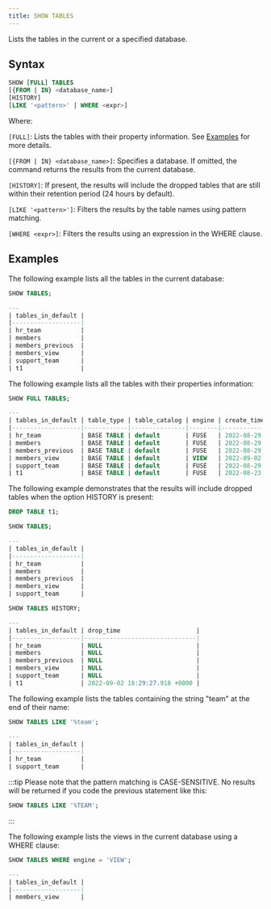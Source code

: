 ```yaml
---
title: SHOW TABLES
---
```


Lists the tables in the current or a specified database.

## Syntax

```sql
SHOW [FULL] TABLES 
[{FROM | IN} <database_name>] 
[HISTORY] 
[LIKE '<pattern>' | WHERE <expr>]
```
Where:

`[FULL]`: Lists the tables with their property information. See [Examples](#examples) for more details.

`[{FROM | IN} <database_name>]`: Specifies a database. If omitted, the command returns the results from the current database.

`[HISTORY]`: If present, the results will include the dropped tables that are still within their retention period (24 hours by default).

`[LIKE '<pattern>']`: Filters the results by the table names using pattern matching.

`[WHERE <expr>]`: Filters the results using an expression in the WHERE clause.

## Examples

The following example lists all the tables in the current database:

```sql
SHOW TABLES;

---
| tables_in_default |
|-------------------|
| hr_team           |
| members           |
| members_previous  |
| members_view      |
| support_team      |
| t1                |
```
The following example lists all the tables with their properties information:

```sql
SHOW FULL TABLES;

---
| tables_in_default | table_type | table_catalog | engine | create_time                   | num_rows | data_size | data_compressed_size | index_size |
|-------------------|------------|---------------|--------|-------------------------------|----------|-----------|----------------------|------------|
| hr_team           | BASE TABLE | default       | FUSE   | 2022-08-29 12:58:09.992 +0000 | 4        | 80        | 674                  | 774        |
| members           | BASE TABLE | default       | FUSE   | 2022-08-29 17:53:34.282 +0000 | 2        | 38        | 392                  | 460        |
| members_previous  | BASE TABLE | default       | FUSE   | 2022-08-29 18:20:57.599 +0000 | 0        | 0         | 0                    | 0          |
| members_view      | BASE TABLE | default       | VIEW   | 2022-09-02 18:24:04.658 +0000 | \N       | \N        | \N                   | \N         |
| support_team      | BASE TABLE | default       | FUSE   | 2022-08-29 12:57:45.469 +0000 | 3        | 57        | 350                  | 387        |
| t1                | BASE TABLE | default       | FUSE   | 2022-08-23 18:08:40.158 +0000 | 0        | 0         | 0                    | 0          |
```

The following example demonstrates that the results will include dropped tables when the option HISTORY is present:

```sql
DROP TABLE t1;

SHOW TABLES;

---
| tables_in_default |
|-------------------|
| hr_team           |
| members           |
| members_previous  |
| members_view      |
| support_team      |

SHOW TABLES HISTORY;

---
| tables_in_default | drop_time                     |
|-------------------|-------------------------------|
| hr_team           | NULL                          |
| members           | NULL                          |
| members_previous  | NULL                          |
| members_view      | NULL                          |
| support_team      | NULL                          |
| t1                | 2022-09-02 18:29:27.918 +0000 |
```

The following example lists the tables containing the string "team" at the end of their name:

```sql
SHOW TABLES LIKE '%team';

---
| tables_in_default |
|-------------------|
| hr_team           |
| support_team      |
```
:::tip
Please note that the pattern matching is CASE-SENSITIVE. No results will be returned if you code the previous statement like this: 

```sql
SHOW TABLES LIKE '%TEAM';
```
:::

The following example lists the views in the current database using a WHERE clause:

```sql
SHOW TABLES WHERE engine = 'VIEW';

---
| tables_in_default |
|-------------------|
| members_view      |
```